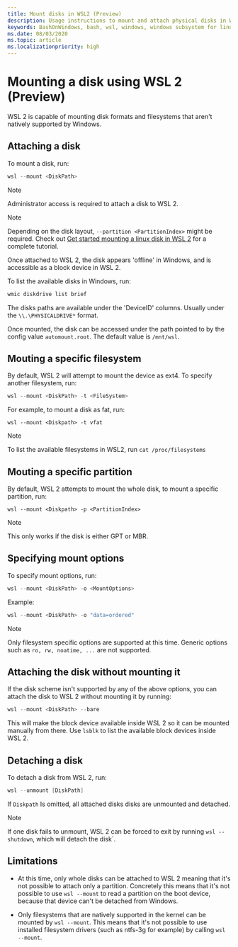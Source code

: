 ```yaml
---
title: Mount disks in WSL2 (Preview)
description: Usage instructions to mount and attach physical disks in WSL2.
keywords: BashOnWindows, bash, wsl, windows, windows subsystem for linux, windowssubsystem, windows 10, install, WSL2, version 2, disk, mount
ms.date: 08/03/2020
ms.topic: article
ms.localizationpriority: high
---
```


# Mounting a disk using WSL 2 (Preview)

WSL 2 is capable of mounting disk formats and filesystems that aren't natively supported by Windows.

## Attaching a disk
To mount a disk, run:

```powershell
wsl --mount <DiskPath>
```

> [!NOTE]
> Administrator access is required to attach a disk to WSL 2.

> [!NOTE]
> Depending on the disk layout, `--partition <PartitionIndex>` might be required. Check out [Get started mounting a linux disk in WSL 2](tutorials/wsl-mount-disk.md) for a complete tutorial.

Once attached to WSL 2, the disk appears 'offline' in Windows, and is accessible as a block device in WSL 2.

To list the available disks in Windows, run:

```powershell
wmic diskdrive list brief
```

The disks paths are available under the 'DeviceID' columns. Usually under the `\\.\PHYSICALDRIVE*` format.

Once mounted, the disk can be accessed under the path pointed to by the config value `automount.root`. The default value is `/mnt/wsl`.

## Mouting a specific filesystem

By default, WSL 2 will attempt to mount the device as ext4. To specify another filesystem, run:

```powershell
wsl --mount <DiskPath> -t <FileSystem>
```

For example, to mount a disk as fat, run:
```
wsl --mount <Diskpath> -t vfat
```

> [!NOTE]
> To list the available filesystems in WSL2, run `cat /proc/filesystems`

## Mouting a specific partition

By default, WSL 2 attempts to mount the whole disk, to mount a specific partition, run:

```
wsl --mount <Diskpath> -p <PartitionIndex>
```

> [!NOTE]
> This only works if the disk is either GPT or MBR.

## Specifying mount options

To specify mount options, run:

```powershell
wsl --mount <DiskPath> -o <MountOptions>
```

Example:

```powershell
wsl --mount <DiskPath> -o "data=ordered"
```

> [!NOTE]
> Only filesystem specific options are supported at this time. Generic options such as `ro, rw, noatime, ...` are not supported.

## Attaching the disk without mounting it

If the disk scheme isn't supported by any of the above options, you can attach the disk to WSL 2 without mounting it by running:

```powershell
wsl --mount <DiskPath> --bare
```

This will make the block device available inside WSL 2 so it can be mounted manually from there. Use `lsblk` to list the available block devices inside WSL 2.

## Detaching a disk

To detach a disk from WSL 2, run:
```powershell
wsl --unmount [DiskPath]
```

If `Diskpath` Is omitted, all attached disks disks are unmounted and detached.

> [!NOTE]
> If one disk fails to unmount, WSL 2 can be forced to exit by running `wsl --shutdown`, which will detach the disk`.


## Limitations

- At this time, only whole disks can be attached to WSL 2 meaning that it's not possible to attach only a partition. Concretely this means that it's not possible to use `wsl --mount` to read a partition on the boot device, because that device can't be detached from Windows.

- Only filesystems that are natively supported in the kernel can be mounted by `wsl --mount`. This means that it's not possible to use installed filesystem drivers (such as ntfs-3g for example) by calling `wsl --mount`.
